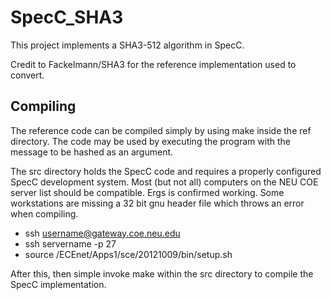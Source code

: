 # SpecC_SHA3

This project implements a SHA3-512 algorithm in SpecC.

Credit to Fackelmann/SHA3 for the reference implementation used to convert.

## Compiling ##
The reference code can be compiled simply by using make inside the ref directory.
The code may be used by executing the program with the message to be hashed as an argument.

The src directory holds the SpecC code and requires a properly configured SpecC development system.  Most (but not all) computers on the NEU COE server list should be compatible.  Ergs is confirmed working.  Some workstations are missing a 32 bit gnu header file which throws an error when compiling.

* ssh username@gateway.coe.neu.edu
* ssh servername -p 27
* source /ECEnet/Apps1/sce/20121009/bin/setup.sh

After this, then simple invoke make within the src directory to compile the SpecC implementation.
